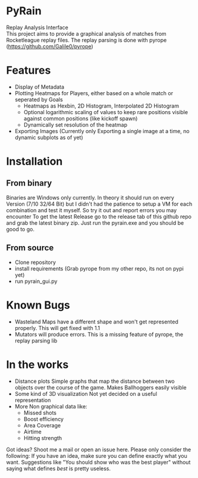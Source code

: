 # PyRain
Replay Analysis Interface  
This project aims to provide a graphical analysis of matches from Rocketleague replay files. The replay parsing is done with pyrope (https://github.com/Galile0/pyrope)

# Features
* Display of Metadata
* Plotting Heatmaps for Players, either based on a whole match or seperated by Goals
    * Heatmaps as Hexbin, 2D Histogram, Interpolated 2D Histogram
    * Optional logarithmic scaling of values to keep rare positions visible against common positions (like kickoff spawn)
    * Dynamically set resolution of the heatmap
* Exporting Images (Currently only Exporting a single image at a time, no dynamic subplots as of yet)

# Installation

## From binary
Binaries are Windows only currently. In theory it should run on every Version (7/10 32/64 Bit) but I didn't had the patience to setup a VM for each combination and test it myself. So try it out and report errors you may encounter
To get the latest Release go to the release tab of this github repo and grab the latest binary zip. Just run the pyrain.exe and you should be good to go.

## From source
* Clone repository
* install requirements (Grab pyrope from my other repo, its not on pypi yet)
* run pyrain_gui.py

# Known Bugs

* Wasteland Maps have a different shape and won't get represented properly. This will get fixed with 1.1
* Mutators will produce errors. This is a missing feature of pyrope, the replay parsing lib

# In the works
* Distance plots
    Simple graphs that map the distance between two objects over the course of the game. Makes Ballhoggers easily visible
* Some kind of 3D visualization
    Not yet decided on a useful representation
* More Non graphical data like:
    * Missed shots
    * Boost efficiency
    * Area Coverage
    * Airtime
    * Hitting strength
    
Got ideas? Shoot me a mail or open an issue here. Please only consider the following: If you have an idea, make sure you can define exactly what you want. Suggestions like "You should show who was the best player" without saying what defines *best* is pretty useless.

